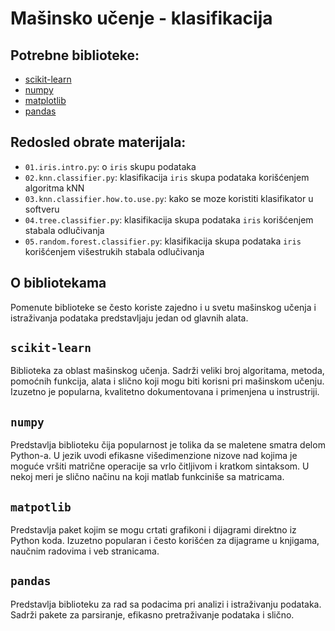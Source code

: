 # Mašinsko učenje - klasifikacija

## Potrebne biblioteke:
- [scikit-learn](scikit-learn.org)
- [numpy](http://www.numpy.org/)
- [matplotlib](https://matplotlib.org/)
- [pandas](https://pandas.pydata.org/)

## Redosled obrate materijala:
- `01.iris.intro.py`: o `iris` skupu podataka
- `02.knn.classifier.py`: klasifikacija `iris` skupa podataka korišćenjem algoritma kNN
- `03.knn.classifier.how.to.use.py`: kako se moze koristiti klasifikator u softveru
- `04.tree.classifier.py`: klasifikacija skupa podataka `iris` korišćenjem stabala odlučivanja
- `05.random.forest.classifier.py`: klasifikacija skupa podataka `iris` korišćenjem višestrukih stabala odlučivanja 

## O bibliotekama
Pomenute biblioteke se često koriste zajedno i u svetu mašinskog učenja i istraživanja podataka
predstavljaju jedan od glavnih alata.

## `scikit-learn`
Biblioteka za oblast mašinskog učenja. Sadrži veliki broj algoritama, metoda, pomoćnih funkcija, alata i slično koji mogu
biti korisni pri mašinskom učenju. Izuzetno je popularna, kvalitetno dokumentovana i primenjena u instrustriji.

## `numpy`
Predstavlja biblioteku čija popularnost je tolika da se maletene smatra delom Python-a. U jezik uvodi
efikasne višedimenzione nizove nad kojima je moguće vršiti matrične operacije sa vrlo čitljivom i kratkom sintaksom.
U nekoj meri je slično načinu na koji matlab funkciniše sa matricama.

## `matpotlib`
Predstavlja paket kojim se mogu crtati grafikoni i dijagrami direktno iz Python koda.
Izuzetno popularan i često korišćen za dijagrame u knjigama, naučnim radovima i veb stranicama.

## `pandas`
Predstavlja biblioteku za rad sa podacima pri analizi i istraživanju podataka. Sadrži pakete za
parsiranje, efikasno pretraživanje podataka i slično.
